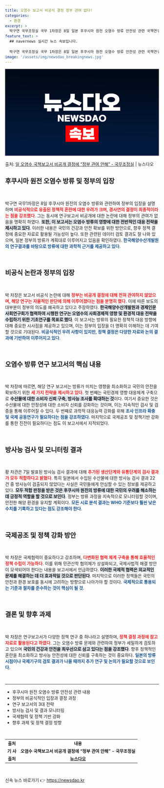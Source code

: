 ```yaml
---
title: 오염수 보고서 비공식 결정 정부 관여 없다!
categories:
  - 환경
excerpt: >
  박구연 국무조정실 국무 1차장은 8일 일본 후쿠시마 원전 오염수 방류 안전성 관련 국책연구기관 연구보고서 비…
feature_text: >
  ## navernews 실시간 뉴스 속보입니다.

  박구연 국무조정실 국무 1차장은 8일 일본 후쿠시마 원전 오염수 방류 안전성 관련 국책연구기관 연구보고서 비…
image: '/assets/img/newsdao_breakingnews.jpg'
---
```


![뉴스다오 속보](/assets/img/newsdao_breakingnews.jpg)

<p>출처: <a href="https://newsdao.kr/1873" rel="dofollow">일 오염수 국책보고서 비공개 결정에 “정부 관여 안해” - 국무조정실</a> | 뉴스다오</p>

<h2 data-ke-size="size26">후쿠시마 원전 오염수 방류 및 정부의 입장</h2>

<p data-ke-size="size16">&nbsp;</p>

박구연 국무1차장은 8일 후쿠시마 원전의 오염수 방류와 관련하여 정부의 입장을 설명하며 <b><span style="color: #ee2323;">비공식적으로 유출된 정책적 혼란에 대한 우려가 크며, 경사연의 결정이 최종적이라는 점을 강조했다</span></b>. 그는 동시에 연구보고서 비공개에 대한 논란에 대해 정부의 관여가 없음을 명확히 하였다. <b><span style="background-color: #21538527;">또한, 이 보고서는 오염수 방류의 영향에 대한 전반적인 대응 전략을 제시하고 있다</span></b>. 이러한 내용은 국민의 건강과 안전 확보를 위한 방안으로, 향후 정책 결정에 중요한 자료로 활용될 가능성이 높다. 또한 관련된 데이터 검토 결과도 잘 나와 있으며, 일본 정부의 방류가 계획대로 이루어지고 있음을 확인하였다. <b><span style="color: #1a5490;">한국해양수산개발원의 연구결과를 바탕으로 방류에 대한 과학적 근거를 제공하고 있다</span></b>.

<p data-ke-size="size16">&nbsp;</p>

<h2 data-ke-size="size26">비공식 논란과 정부의 입장</h2>

<p data-ke-size="size16">&nbsp;</p>

박 차장은 보고서 비공식 논란에 대해 <b><span style="color: #ee2323;">정부는 비공개 결정에 대해 전혀 관여하지 않았으며, 해당 연구는 자율적인 판단에 의해 이루어졌다는 점을 분명히 했다</span></b>. 이에 따른 보도의 대부분이 정부의 의도를 왜곡하고 있다고 주장하였다. <b><span style="background-color: #21538527;">한국해양수산개발원과 경제인문사회연구회가 협력하여 시행한 연구는 오염수의 사회경제적 영향 및 환경적 대응 전략을 수립하기 위한 기초연구를 목표로 했다</span></b>. 이 보고서는 방류의 필요한 정책적 대응 방향에 대해 중요한 시사점을 제공하고 있으며, 이는 정부의 입장을 더 명확히 이해하는 데 기여할 것으로 기대된다. <b><span style="color: #1a5490;">비공식적인 우려 사항이 있지만, 정책 결정은 다양한 자료와 논의 결과에 기반하여 이루어지고 있다</span></b>.

<p data-ke-size="size16">&nbsp;</p>

<h2 data-ke-size="size26">오염수 방류 연구 보고서의 핵심 내용</h2>

<p data-ke-size="size16">&nbsp;</p>

박 차장에 따르면, 해당 연구 보고서는 방류가 미치는 영향을 최소화하고 국민의 안전을 확보하기 위한 <b><span style="color: #ee2323;">세 가지 전략을 제시하고 있다</span></b>. 첫 번째는 국민경제 영향 대응체계 구축으로 <b><span style="background-color: #21538527;">수산물에 대한 소비자 신뢰 구축, 방사능 조사를 확대하는 것</span></b>이다. 여기서 중요한 것은 수산물에 대한 안정성에 대한 소비자 신뢰를 강화하는 것이며, 이는 지속적인 검사 및 검증을 통해 이루어질 수 있다. 두 번째로 과학적 대응능력 강화를 위해 <b><span style="color: #1a5490;">조사 인프라 확충 및 국제 공동연구가 필요하다는 점을 강조하였다</span></b>. 마지막으로 국제공조 및 정책기반 강화를 통한 진전이 필요하다는 점도 이 보고서에서 지적되었다.

<p data-ke-size="size16">&nbsp;</p>

<h2 data-ke-size="size26">방사능 검사 및 모니터링 결과</h2>

<p data-ke-size="size16">&nbsp;</p>

황 차관은 7일 발표된 방사능 검사 결과에 대해 <b><span style="color: #ee2323;">추가된 생산단계와 유통단계의 검사 결과가 모두 적합하다고 밝혔다</span></b>. 특히 일본에서 수입된 수산물에 대한 방사능 검사 결과 22건 중 방사능이 검출되지 않았다는 사실은 국민들에게 안심할 수 있는 정보를 제공하고 있다. <b><span style="background-color: #21538527;">모두 적합 판정을 받은 것은 후쿠시마 원전의 방류에 대한 국민의 우려를 해소하는 데 긍정적 역할을 할 것으로 보인다</span></b>. 정부는 방류 과정을 지속적으로 모니터링할 것이며, 안전한 해양 환경을 유지할 계획이다. <b><span style="color: #1a5490;">모든 시료 분석 결과는 WHO 기준보다 훨씬 낮은 수치를 기록하고 있다는 점도 강조해야 한다</span></b>.

<p data-ke-size="size16">&nbsp;</p>

<h2 data-ke-size="size26">국제공조 및 정책 강화 방안</h2>

<p data-ke-size="size16">&nbsp;</p>

박 차장은 국제협력이 중요하다고 강조하며, <b><span style="color: #ee2323;">다변화된 협력 체계 구축을 통해 효율적인 정책 수립이 가능하다</span></b>. 이를 위해 민관산학 협의체가 상설화되고, 국제사법적 해결 방안이 모색되어야 한다는 내용을 보고서에서 언급하였다. <b><span style="background-color: #21538527;">이러한 국제적 협력은 외교적인 문제를 해결하는 데 더 효과적일 것으로 판단된다</span></b>. 마지막으로 이러한 정책들은 국민의 안전과 환경 보호를 동시에 고려하는 방향으로 나아가야 할 것이다. <b><span style="color: #1a5490;">국제적으로 통용되는 기준과 절차를 준수하는 것이 핵심이 될 것</span></b>.

<p data-ke-size="size16">&nbsp;</p>

<h2 data-ke-size="size26">결론 및 향후 과제</h2>

<p data-ke-size="size16">&nbsp;</p>

박 차장은 연구보고서가 다양한 정책 연구 중 하나라고 설명하며, <b><span style="color: #ee2323;">정책 결정 과정에 참고자료로 활용된다고 하였다</span></b>. 그는 오염수 방류 문제와 관련하여 정부가 세밀하게 검토하고 있으며 <b><span style="background-color: #21538527;">국민의 건강과 안전을 최우선으로 삼고 있다는 점을 강조했다</span></b>. 향후 정책적인 혼란을 최소화하고 방사능 안전성에 대한 신뢰를 구축하는 것이 중요하다. <b><span style="color: #1a5490;">일본의 방류 시점이나 국제기구의 검토 결과가 나올 때까지 추가 연구 및 논의가 필요할 것으로 보인다</span></b>.

<p data-ke-size="size16">&nbsp;</p>

<hr>

<ul>
    <li>후쿠시마 원전 오염수 방류 안전성 관련 내용</li>
    <li>정부의 비공식적인 입장과 결정 과정</li>
    <li>연구 보고서의 3대 전략</li>
    <li>방사능 검사 및 결과 모니터링</li>
    <li>국제협력 및 정책 기반 강화</li>
    <li>향후 과제 및 정책 결정 방향</li>
</ul>

<p data-ke-size="size16">&nbsp;</p>

<table>
    <tr>
        <td style="text-align: center; height: 17px;"><b>출처</b></td>
        <td style="text-align: center; height: 17px;"><b>내용</b></td>
    </tr>
    <tr>
        <td style="text-align: center; height: 17px;"><b>기 사</b></td>
        <td style="text-align: center; height: 17px;"><b>오염수 국책보고서 비공개 결정에 “정부 관여 안해” - 국무조정실</b></td>
    </tr>
    <tr>
        <td style="text-align: center; height: 17px;"><b>출처</b></td>
        <td style="text-align: center; height: 17px;"><b><a href="https://newsdao.kr/1873" target="_blank">뉴스다오</a></b></td>
    </tr>
</table>

<p data-ke-size="size16">&nbsp;</p> 

신속 뉴스 바로가기 👉 <a href="https://newsdao.kr" rel="dofollow">https://newsdao.kr</a>


